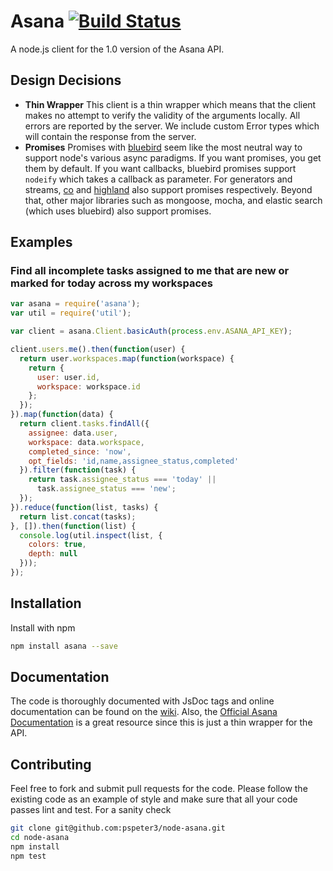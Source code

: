 # Asana [![Build Status][travis-image]][travis-url]

A node.js client for the 1.0 version of the Asana API.

## Design Decisions

- **Thin Wrapper** This client is a thin wrapper which means that the client
  makes no attempt to verify the validity of the arguments locally. All errors
  are reported by the server. We include custom Error types which will contain
  the response from the server.
- **Promises** Promises with [bluebird][bluebird] seem like the most neutral way
  to support node's various async paradigms. If you want promises, you get them 
  by default. If you want callbacks, bluebird promises support `nodeify` which
  takes a callback as parameter. For generators and streams, [co][co] and
  [highland][highland] also support promises respectively. Beyond that, other
  major libraries such as mongoose, mocha, and elastic search (which uses 
  bluebird) also support promises.

## Examples

### Find all incomplete tasks assigned to me that are new or marked for today across my workspaces

```js
var asana = require('asana');
var util = require('util');

var client = asana.Client.basicAuth(process.env.ASANA_API_KEY);

client.users.me().then(function(user) {
  return user.workspaces.map(function(workspace) {
    return {
      user: user.id,
      workspace: workspace.id
    };
  });
}).map(function(data) {
  return client.tasks.findAll({
    assignee: data.user,
    workspace: data.workspace,
    completed_since: 'now',
    opt_fields: 'id,name,assignee_status,completed'
  }).filter(function(task) {
    return task.assignee_status === 'today' ||
      task.assignee_status === 'new';
  });
}).reduce(function(list, tasks) {
  return list.concat(tasks);
}, []).then(function(list) {
  console.log(util.inspect(list, {
    colors: true,
    depth: null
  }));
});
```

## Installation

Install with npm

```sh
npm install asana --save
```

## Documentation

The code is thoroughly documented with JsDoc tags and online documentation can
be found on the [wiki][wiki]. Also, the 
[Official Asana Documentation][asana-doc] is a great resource since this is 
just a thin wrapper for the API.

## Contributing

Feel free to fork and submit pull requests for the code. Please follow the
existing code as an example of style and make sure that all your code passes
lint and test. For a sanity check

```sh
git clone git@github.com:pspeter3/node-asana.git
cd node-asana
npm install
npm test
```

[travis-url]: http://travis-ci.org/Asana/node-asana
[travis-image]: http://img.shields.io/travis/Asana/node-asana.svg?style=flat

[bluebird]: https://github.com/petkaantonov/bluebird
[co]: https://github.com/visionmedia/co
[highland]: http://highlandjs.org/

[wiki]: https://github.com/pspeter3/node-asana/wiki
[asana-doc]: http://developer.asana.com/documentation/
